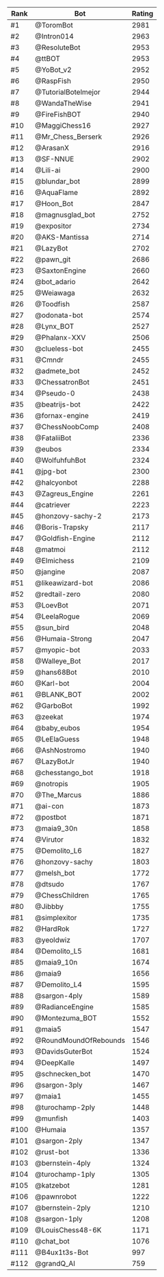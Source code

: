 Rank|Bot|Rating
---|---|---
#1|@ToromBot|2981
#2|@Intron014|2963
#3|@ResoluteBot|2953
#4|@ttBOT|2953
#5|@YoBot_v2|2952
#6|@RaspFish|2950
#7|@TutorialBotelmejor|2944
#8|@WandaTheWise|2941
#9|@FireFishBOT|2940
#10|@MaggiChess16|2927
#11|@Mr_Chess_Berserk|2926
#12|@ArasanX|2916
#13|@SF-NNUE|2902
#14|@Lili-ai|2900
#15|@blundar_bot|2899
#16|@AquaFlame|2892
#17|@Hoon_Bot|2847
#18|@magnusglad_bot|2752
#19|@expositor|2734
#20|@AKS-Mantissa|2714
#21|@LazyBot|2702
#22|@pawn_git|2686
#23|@SaxtonEngine|2660
#24|@bot_adario|2642
#25|@Weiawaga|2632
#26|@Toodfish|2587
#27|@odonata-bot|2574
#28|@Lynx_BOT|2527
#29|@Phalanx-XXV|2506
#30|@clueless-bot|2455
#31|@Cmndr|2455
#32|@admete_bot|2452
#33|@ChessatronBot|2451
#34|@Pseudo-0|2438
#35|@beatrijs-bot|2422
#36|@fornax-engine|2419
#37|@ChessNoobComp|2408
#38|@FataliiBot|2336
#39|@eubos|2334
#40|@WolfuhfuhBot|2324
#41|@jpg-bot|2300
#42|@halcyonbot|2288
#43|@Zagreus_Engine|2261
#44|@catriever|2223
#45|@honzovy-sachy-2|2173
#46|@Boris-Trapsky|2117
#47|@Goldfish-Engine|2112
#48|@matmoi|2112
#49|@Elmichess|2109
#50|@jangine|2087
#51|@likeawizard-bot|2086
#52|@redtail-zero|2080
#53|@LoevBot|2071
#54|@LeelaRogue|2069
#55|@sun_bird|2048
#56|@Humaia-Strong|2047
#57|@myopic-bot|2033
#58|@Walleye_Bot|2017
#59|@hans68Bot|2010
#60|@Karl-bot|2004
#61|@BLANK_BOT|2002
#62|@GarboBot|1992
#63|@zeekat|1974
#64|@baby_eubos|1954
#65|@LeElaGuess|1948
#66|@AshNostromo|1940
#67|@LazyBotJr|1940
#68|@chesstango_bot|1918
#69|@notropis|1905
#70|@The_Marcus|1886
#71|@ai-con|1873
#72|@postbot|1871
#73|@maia9_30n|1858
#74|@Virutor|1832
#75|@Demolito_L6|1827
#76|@honzovy-sachy|1803
#77|@melsh_bot|1772
#78|@dtsudo|1767
#79|@ChessChildren|1765
#80|@Jibbby|1755
#81|@simplexitor|1735
#82|@HardRok|1727
#83|@yeoldwiz|1707
#84|@Demolito_L5|1681
#85|@maia9_10n|1674
#86|@maia9|1656
#87|@Demolito_L4|1595
#88|@sargon-4ply|1589
#89|@RadianceEngine|1585
#90|@Montezuma_BOT|1552
#91|@maia5|1547
#92|@RoundMoundOfRebounds|1546
#93|@DavidsGuterBot|1524
#94|@DeepKalle|1497
#95|@schnecken_bot|1470
#96|@sargon-3ply|1467
#97|@maia1|1455
#98|@turochamp-2ply|1448
#99|@munfish|1403
#100|@Humaia|1357
#101|@sargon-2ply|1347
#102|@rust-bot|1336
#103|@bernstein-4ply|1324
#104|@turochamp-1ply|1305
#105|@katzebot|1281
#106|@pawnrobot|1222
#107|@bernstein-2ply|1210
#108|@sargon-1ply|1208
#109|@LouisChess48-6K|1171
#110|@chat_bot|1076
#111|@B4ux1t3s-Bot|997
#112|@grandQ_AI|759
